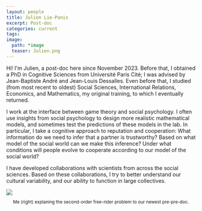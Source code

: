 ```yaml
---
layout: people
title: Julien Lie-Panis
excerpt: Post-doc
categories: current
tags:
image:
  path: *image
  teaser: Julien.png
---
```


Hi! I'm Julien, a post-doc here since November 2023. Before that, I obtained a PhD in Cognitive Sciences from Université Paris Cité; I was advised by Jean-Baptiste André and Jean-Louis Dessalles. Even before that, I studied (from most recent to oldest) Social Sciences, International Relations, Economics, and Mathematics, my original training, to which I eventually returned.

I work at the interface between game theory and social psychology. I often use insights from social psychology to design more realistic mathematical models, and sometimes test the predictions of these models in the lab. 
In particular, I take a cognitive approach to reputation and cooperation: What information do we need to infer that a partner is trustworthy? Based on what model of the social world can we make this inference? Under what conditions will people evolve to cooperate according to our model of the social world?

I have developed collaborations with scientists from across the social sciences. Based on these collaborations, I try to better understand our cultural variability, and our ability to function in large collectives.


<div id="socialMedia" style="text-align:center">
    <a href="jliep@pm.me" title="Email"><i style="font-size:24px" class="fa fa-envelope"></i></a>
  <!--  <a href="https://github.com/jliep" title="GitHub"><i style="font-size:24px" class="fa fa-github"></i></a> -->
    <a href="https://twitter.com/JulienLiePanis" title="Twitter"><i style="font-size:24px" class="fa fa-twitter"></i></a>
  <!--   <a href="https://sites.google.com/view/julien-lie-panis" title="Webpage"><i style="font-size:24px" class="fa fa-home"></i></a> -->
</div>

<img src="../../images/Julien.png" class="center">
<p align="center" style="font-size: smaller;">
  Me (right) explaning the second-order free-rider problem to our newest pre-pre-doc.
</p>
